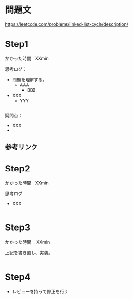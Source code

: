 # 問題文
https://leetcode.com/problems/linked-list-cycle/description/

# Step1

かかった時間：XXmin

思考ログ：
- 問題を理解する。
  - AAA
    - BBB
- XXX
  - YYY
  
```python

```
疑問点：
- XXX
- 
参考リンク
- 
# Step2
かかった時間：XXmin

思考ログ
- XXX

```python

```

# Step3
かかった時間： XXmin

上記を書き直し、実装。

```python

```

# Step4 
- レビューを持って修正を行う

```python


```
